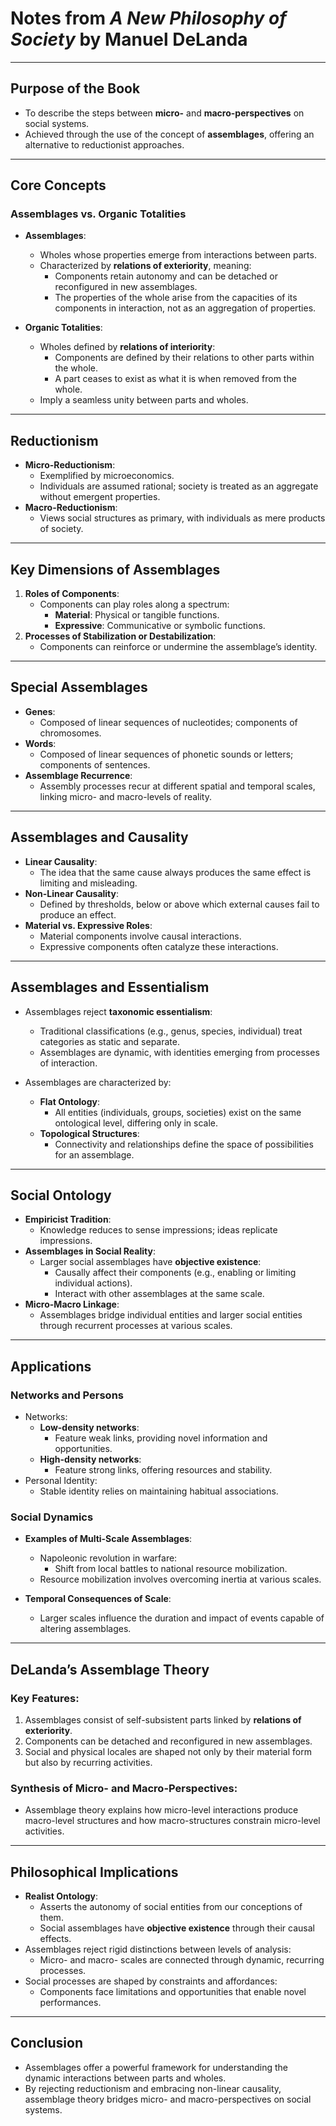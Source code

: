 # Notes from *A New Philosophy of Society* by Manuel DeLanda

---

## **Purpose of the Book**
- To describe the steps between **micro-** and **macro-perspectives** on social systems.
- Achieved through the use of the concept of **assemblages**, offering an alternative to reductionist approaches.

---

## **Core Concepts**
### **Assemblages vs. Organic Totalities**
- **Assemblages**:
  - Wholes whose properties emerge from interactions between parts.
  - Characterized by **relations of exteriority**, meaning:
    - Components retain autonomy and can be detached or reconfigured in new assemblages.
    - The properties of the whole arise from the capacities of its components in interaction, not as an aggregation of properties.

- **Organic Totalities**:
  - Wholes defined by **relations of interiority**:
    - Components are defined by their relations to other parts within the whole.
    - A part ceases to exist as what it is when removed from the whole.
  - Imply a seamless unity between parts and wholes.

---

## **Reductionism**
- **Micro-Reductionism**:
  - Exemplified by microeconomics.
  - Individuals are assumed rational; society is treated as an aggregate without emergent properties.
- **Macro-Reductionism**:
  - Views social structures as primary, with individuals as mere products of society.

---

## **Key Dimensions of Assemblages**
1. **Roles of Components**:
   - Components can play roles along a spectrum:
     - **Material**: Physical or tangible functions.
     - **Expressive**: Communicative or symbolic functions.
2. **Processes of Stabilization or Destabilization**:
   - Components can reinforce or undermine the assemblage’s identity.

---

## **Special Assemblages**
- **Genes**:
  - Composed of linear sequences of nucleotides; components of chromosomes.
- **Words**:
  - Composed of linear sequences of phonetic sounds or letters; components of sentences.
- **Assemblage Recurrence**:
  - Assembly processes recur at different spatial and temporal scales, linking micro- and macro-levels of reality.

---

## **Assemblages and Causality**
- **Linear Causality**:
  - The idea that the same cause always produces the same effect is limiting and misleading.
- **Non-Linear Causality**:
  - Defined by thresholds, below or above which external causes fail to produce an effect.
- **Material vs. Expressive Roles**:
  - Material components involve causal interactions.
  - Expressive components often catalyze these interactions.

---

## **Assemblages and Essentialism**
- Assemblages reject **taxonomic essentialism**:
  - Traditional classifications (e.g., genus, species, individual) treat categories as static and separate.
  - Assemblages are dynamic, with identities emerging from processes of interaction.

- Assemblages are characterized by:
  - **Flat Ontology**:
    - All entities (individuals, groups, societies) exist on the same ontological level, differing only in scale.
  - **Topological Structures**:
    - Connectivity and relationships define the space of possibilities for an assemblage.

---

## **Social Ontology**
- **Empiricist Tradition**:
  - Knowledge reduces to sense impressions; ideas replicate impressions.
- **Assemblages in Social Reality**:
  - Larger social assemblages have **objective existence**:
    - Causally affect their components (e.g., enabling or limiting individual actions).
    - Interact with other assemblages at the same scale.
- **Micro-Macro Linkage**:
  - Assemblages bridge individual entities and larger social entities through recurrent processes at various scales.

---

## **Applications**
### **Networks and Persons**
- Networks:
  - **Low-density networks**:
    - Feature weak links, providing novel information and opportunities.
  - **High-density networks**:
    - Feature strong links, offering resources and stability.
- Personal Identity:
  - Stable identity relies on maintaining habitual associations.

### **Social Dynamics**
- **Examples of Multi-Scale Assemblages**:
  - Napoleonic revolution in warfare:
    - Shift from local battles to national resource mobilization.
  - Resource mobilization involves overcoming inertia at various scales.

- **Temporal Consequences of Scale**:
  - Larger scales influence the duration and impact of events capable of altering assemblages.

---

## **DeLanda’s Assemblage Theory**
### **Key Features**:
1. Assemblages consist of self-subsistent parts linked by **relations of exteriority**.
2. Components can be detached and reconfigured in new assemblages.
3. Social and physical locales are shaped not only by their material form but also by recurring activities.

### **Synthesis of Micro- and Macro-Perspectives**:
- Assemblage theory explains how micro-level interactions produce macro-level structures and how macro-structures constrain micro-level activities.

---

## **Philosophical Implications**
- **Realist Ontology**:
  - Asserts the autonomy of social entities from our conceptions of them.
  - Social assemblages have **objective existence** through their causal effects.
- Assemblages reject rigid distinctions between levels of analysis:
  - Micro- and macro- scales are connected through dynamic, recurring processes.
- Social processes are shaped by constraints and affordances:
  - Components face limitations and opportunities that enable novel performances.

---

## **Conclusion**
- Assemblages offer a powerful framework for understanding the dynamic interactions between parts and wholes.
- By rejecting reductionism and embracing non-linear causality, assemblage theory bridges micro- and macro-perspectives on social systems.
